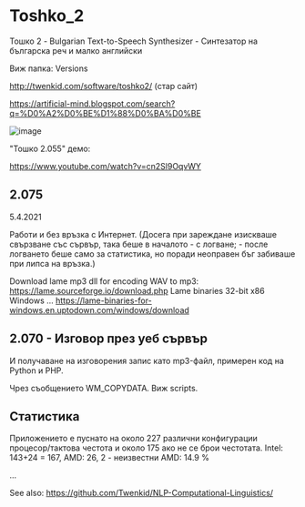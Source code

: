 # Toshko_2
Тошко 2 - Bulgarian Text-to-Speech Synthesizer - Синтезатор на българска реч и малко английски

Виж папка: Versions

http://twenkid.com/software/toshko2/ (стар сайт)

https://artificial-mind.blogspot.com/search?q=%D0%A2%D0%BE%D1%88%D0%BA%D0%BE

![image](https://user-images.githubusercontent.com/23367640/153290810-ef9e4e83-067e-48ec-b782-8e947632b7a0.png)

"Тошко 2.055" демо:

https://www.youtube.com/watch?v=cn2Sl9OqvWY


## 2.075 

5.4.2021

Работи и без връзка с Интернет. (Досега при зареждане изискваше свързване със сървър, така беше в началото - с  логване; - после логването беше само за статистика, но поради неоправен бъг забиваше при липса на връзка.)  

Download lame mp3 dll for encoding WAV to mp3: https://lame.sourceforge.io/download.php
Lame binaries 32-bit x86 Windows ... 
https://lame-binaries-for-windows.en.uptodown.com/windows/download

## 2.070 - Изговор през уеб сървър

И получаване на изговорения запис като mp3-файл, примерен код на Python и PHP.

Чрез съобщението WM_COPYDATA. Виж scripts.


## Статистика

Приложението е пуснато на около 227 различни конфигурации процесор/тактова честота и около 175 ако не се брои честотата. 
Intel: 143+24 = 167, AMD: 26, 2 - неизвестни
AMD: 14.9 %

...

See also: https://github.com/Twenkid/NLP-Computational-Linguistics/
